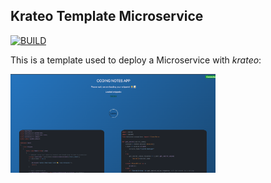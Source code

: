 ## Krateo Template Microservice
[![BUILD](https://github.com/krateoplatformops/krateo-template-microservice/actions/workflows/ci.yaml/badge.svg)](https://github.com/krateoplatformops/krateo-template-microservice/actions/workflows/ci.yaml)

This is a template used to deploy a Microservice with *krateo*:

<div style="width: 65%; height: 65%">

  ![](images/micro.png)
  
</div>
<br/>
